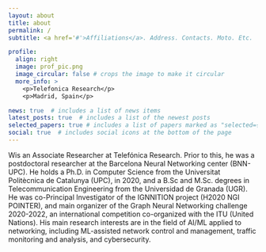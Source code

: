 ```yaml
---
layout: about
title: about
permalink: /
subtitle: <a href='#'>Affiliations</a>. Address. Contacts. Moto. Etc.

profile:
  align: right
  image: prof_pic.png
  image_circular: false # crops the image to make it circular
  more_info: >
    <p>Telefonica Research</p>
    <p>Madrid, Spain</p>

news: true  # includes a list of news items
latest_posts: true  # includes a list of the newest posts
selected_papers: true # includes a list of papers marked as "selected={true}"
social: true  # includes social icons at the bottom of the page
---
```


Wis an Associate Researcher at Telefónica Research. Prior to this, he was a postdoctoral researcher at the Barcelona Neural Networking center (BNN-UPC). He holds a Ph.D. in Computer Science from the Universitat Politècnica de Catalunya (UPC), in 2020, and a B.Sc and M.Sc. degrees in Telecommunication Engineering from the Universidad de Granada (UGR). He was co-Principal Investigator of the IGNNITION project (H2020 NGI POINTER), and main organizer of the Graph Neural Networking challenge 2020-2022, an international competition co-organized with the ITU (United Nations). His main research interests are in the field of AI/ML applied to networking, including ML-assisted network control and management, traffic monitoring and analysis, and cybersecurity.